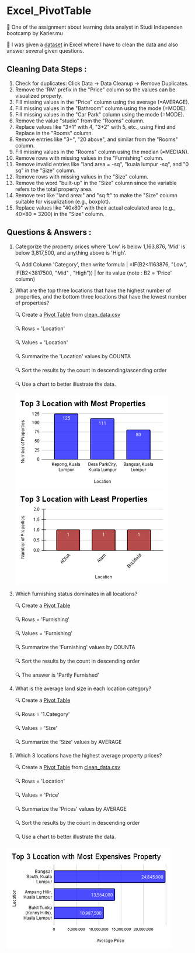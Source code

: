 # Excel_PivotTable
📌 One of the assignment about learning data analyst in Studi Independen bootcamp by Karier.mu

📌 I was given a [dataset](./Data/dataset.csv) in Excel where I have to clean the data and also answer several given questions.

## Cleaning Data Steps :
1. Check for duplicates: Click Data → Data Cleanup → Remove Duplicates.
2. Remove the 'RM' prefix in the "Price" column so the values can be visualized properly.
3. Fill missing values in the "Price" column using the average (=AVERAGE).
4. Fill missing values in the "Bathroom" column using the mode (=MODE).
5. Fill missing values in the "Car Park" column using the mode (=MODE).
6. Remove the value "studio" from the "Rooms" column.
7. Replace values like "3+1" with 4, "3+2" with 5, etc., using Find and Replace in the "Rooms" column.
8. Remove entries like "3+", "20 above", and similar from the "Rooms" column.
9. Fill missing values in the "Rooms" column using the median (=MEDIAN).
10. Remove rows with missing values in the "Furnishing" column.
11. Remove invalid entries like "land area = -sq", "kuala lumpur -sq", and "0 sq" in the "Size" column.
12. Remove rows with missing values in the "Size" column.
13. Remove the word "built-up" in the "Size" column since the variable refers to the total property area.
14. Remove text like "land area:" and "sq ft" to make the "Size" column suitable for visualization (e.g., boxplot).
15. Replace values like "40x80" with their actual calculated area (e.g., 40×80 = 3200) in the "Size" column.

## Questions & Answers :
1. Categorize the property prices where 'Low' is below 1,163,876, 'Mid' is below 3,817,500, and anything above is 'High'.

   🔍 Add Column 'Category', then write formula | =IF(B2<1163876, "Low", IF(B2<3817500, "Mid"  , "High")) | for its value (note : B2 = 'Price' column)
2. What are the top three locations that have the highest number of properties, and the bottom three locations that have the lowest number of properties?

   🔍 Create a [Pivot Table](./Question_2/no2.csv) from [clean_data.csv](./Data/clean_data.csv)
   
   🔍 Rows = 'Location'

   🔍 Values = 'Location'

   🔍 Summarize the 'Location' values by COUNTA

   🔍 Sort the results by the count in descending/ascending order

   🔍 Use a chart to better illustrate the data.

   ![Top 3 Location with Most Properties](./Question_2/no2a.png) ![Top 3 Location with Least Properties](./Question_2/no2b.png)

3. Which furnishing status dominates in all locations?

   🔍 Create a [Pivot Table](./Question_3/no3.csv)

   🔍 Rows = 'Furnishing'

   🔍 Values = 'Furnishing'

   🔍 Summarize the 'Furnishing' values by COUNTA

   🔍 Sort the results by the count in descending order

   🔍 The answer is 'Partly Furnished'

4. What is the average land size in each location category?

   🔍 Create a [Pivot Table](./Question_4/no4.csv)

   🔍 Rows = '1.Category'

   🔍 Values = 'Size'

   🔍 Summarize the 'Size' values by AVERAGE

5. Which 3 locations have the highest average property prices?

   🔍 Create a [Pivot Table](./Question_5/no5.csv) from [clean_data.csv](./Data/clean_data.csv)
   
   🔍 Rows = 'Location'

   🔍 Values = 'Price'

   🔍 Summarize the 'Prices' values by AVERAGE

   🔍 Sort the results by the count in descending order

   🔍 Use a chart to better illustrate the data. 

![Top 3 Location with Most Expensives Property](./Question_5/no5a.png)
